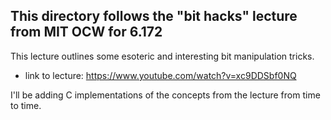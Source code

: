 ## This directory follows the "bit hacks" lecture from MIT OCW for 6.172

This lecture outlines some esoteric and interesting bit manipulation tricks.

- link to lecture: https://www.youtube.com/watch?v=xc9DDSbf0NQ

I'll be adding C implementations of the concepts from the lecture from time to time.
